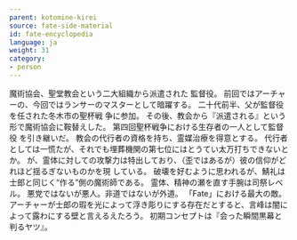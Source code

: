 ```yaml
---
parent: kotomine-kirei
source: fate-side-material
id: fate-encyclopedia
language: ja
weight: 31
category:
- person
---
```


魔術協会、聖堂教会という二大組織から派遣された 監督役。
前回ではアーチャーの、今回ではランサーのマスターとして暗躍する。
二十代前半、父が監督役を任された冬木市の聖杯戦 争に参加。
その後、教会から『派遣される』という形で魔術協会に鞍替えした。
第四回聖杯戦争における生存者の一人として監督役 を引き継いだ。
教会の代行者の資格を持ち、霊媒治療を得意とする。
代行者としては一慌たが、それでも埋葬機関の第七位にはとうてい太万打ちできないとか。
が、霊体に対しての攻撃力は特出しており、（歪ではあるが）彼の信仰がどれほど揺るぎないものかを現 している。
破壊を好むように思われるが、鯖礼は士郎と同じく“作る”側の魔術師である。
霊体、精神の瀬を直す手腕は司祭レベル。
悪党ではないが悪人。非道ではないが外道。
「Fate」における最大の敵。
アーチャーが士郎の瑕を光によって浮き彫りにする存在だとすると、言峰は闇によって露わにする壁と言えるえたろう。
初期コンセプトは『会った瞬間黒幕と判るヤツ』。

